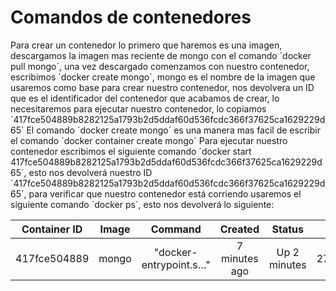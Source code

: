 # Comandos de contenedores

Para crear un contenedor lo primero que haremos es una imagen, descargamos la imagen mas reciente de mongo con el comando ´docker pull mongo´, una vez descargado comenzamos con nuestro contenedor, escribimos ´docker create mongo´, mongo es el nombre de la imagen que usaremos como base para crear nuestro contenedor, nos devolvera un ID que es el identificador del contenedor que acabamos de crear, lo necesitaremos para ejecutar nuestro contenedor, lo copiamos ´417fce504889b8282125a1793b2d5ddaf60d536fcdc366f37625ca1629229d65´ 
El comando ´docker create mongo´ es una manera mas facil de escribir el comando ´docker container create mongo´
Para ejecutar nuestro contenedor escribimos el siguiente comando ´docker start 417fce504889b8282125a1793b2d5ddaf60d536fcdc366f37625ca1629229d65´, esto nos devolverá nuestro ID ´417fce504889b8282125a1793b2d5ddaf60d536fcdc366f37625ca1629229d65´, para verificar que nuestro contenedor está corriendo usaremos el siguiente comando ´docker ps´, esto nos devolverá lo siguiente:

|Container ID|Image|Command|Created|Status|Ports|Names|
|:-----------:|:----------:|:--------:|:--------:|:--------:|:--------:|:--------:|
|417fce504889|mongo|"docker-entrypoint.s…"|7 minutes ago|Up 2 minutes|27017/tcp|awesome_montalcini|




















